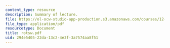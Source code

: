 ```yaml
---
content_type: resource
description: Summary of lecture.
file: https://ol-ocw-studio-app-production.s3.amazonaws.com/courses/12-802-wave-motions-in-the-ocean-and-atmosphere-spring-2004/294e540522da13c24e3f3a7574aa8f51_rotsw.pdf
file_type: application/pdf
resourcetype: Document
title: rotsw.pdf
uid: 294e5405-22da-13c2-4e3f-3a7574aa8f51
---
```


